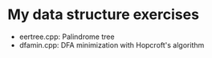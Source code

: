 # My data structure exercises
+ eertree.cpp: Palindrome tree
+ dfamin.cpp: DFA minimization with Hopcroft's algorithm